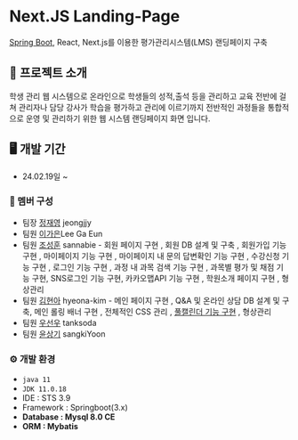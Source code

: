 # Next.JS Landing-Page
[Spring Boot](https://github.com/hyeona-kim/0122p), React, Next.js를 이용한 평가관리시스템(LMS) 랜딩페이지 구축

## 📃 프로젝트 소개 
학생 관리 웹 시스템으로 온라인으로 학생들의 성적,출석 등을 관리하고 교육 전반에 걸쳐 관리자나 담당 강사가 학습을 평가하고 관리에 이르기까지 전반적인 과정들을 통합적으로 운영 및 관리하기 위한 웹 시스템 랜딩페이지 화면 입니다.

## 🖥️ 개발 기간
* 24.02.19일 ~ 


### 👫 멤버 구성
- 팀장 [정재영](https://github.com/jeongjjy) jeongjjy
- 팀원 [이가은](https://github.com/lkeeeeeee)Lee Ga Eun  
- 팀원 [조성훈](https://github.com/sannabie) sannabie - 회원 페이지 구현 , 회원 DB 설계 및 구축 , 회원가입 기능 구현 , 마이페이지 기능 구현 , 마이페이지 내 문의 답변확인 기능 구현 , 수강신청 기능 구현 , 로그인 기능 구현 , 과정 내 과목 검색 기능 구현 , 과목별 평가 및 채점 기능 구현, SNS로그인 기능 구현, 카카오맵API 기능 구현 , 학원소개 페이지 구현 , 형상관리
- 팀원 [김현아](https://github.com/hyeona-kim) hyeona-kim - 메인 페이지 구현 , Q&A 및 온라인 상담 DB 설계 및 구축, 메인 롤링 배너 구현 , 전체적인 CSS 관리 , [풀캘린더 기능 구현](https://github.com/lkeeeeeee/0112_p2) , 형상관리
- 팀원 [우선우](https://github.com/tanksoda) tanksoda 
- 팀원 [윤상기](https://github.com/sangkiYoon) sangkiYoon 

### ⚙️ 개발 환경
- `java 11`
- `JDK 11.0.18`
- IDE : STS 3.9
- Framework : Springboot(3.x)
- **Database : Mysql 8.0 CE**
- **ORM : Mybatis**
